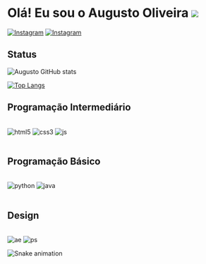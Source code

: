 # Olá! Eu sou o Augusto Oliveira <img aling="right" src="https://media.tenor.com/2P7N3XLLc6EAAAAj/anime.gif"> 

[![Instagram](https://img.shields.io/badge/Instagram-E4405F?style=for-the-badge&logo=instagram&logoColor=white)](https://www.instagram.com/augustoozx)
[![Instagram](https://img.shields.io/badge/Twitch-9146FF?style=for-the-badge&logo=twitch&logoColor=white)](https://www.twitch.tv/frayx7)

## Status
![Augusto GitHub stats](https://github-readme-stats.vercel.app/api?username=AugustoZx&show_icons=true&theme=dark)

[![Top Langs](https://github-readme-stats.vercel.app/api/top-langs/?username=AugustoZx&hide_progress=true&theme=dark)](https://github.com/AugustoZx/github-readme-stats)

## Programação Intermediário

<div style="display: inline_block"><br>
    <img aling="center" alt="html5" src="https://img.shields.io/badge/HTML5-E34F26?style=for-the-badge&logo=html5&logoColor=white">
    <img aling="center" alt="css3" src="https://img.shields.io/badge/CSS3-1572B6?style=for-the-badge&logo=css3&logoColor=white">
    <img aling="center" alt="js" src="https://img.shields.io/badge/JavaScript-323330?style=for-the-badge&logo=javascript&logoColor=F7DF1E">
</div>
<br>

## Programação Básico

<div style="display: inline_block"><br>
    <img aling="center" alt="python" src="https://img.shields.io/badge/Python-14354C?style=for-the-badge&logo=python&logoColor=white">
    <img aling="center" alt="java" src="https://img.shields.io/badge/Java-ED8B00?style=for-the-badge&logo=openjdk&logoColor=white">
</div>
<br>

## Design

<div style="display: inline_block"><br>
    <img aling="center" alt="ae" src="https://img.shields.io/badge/Adobe%20after%20affects-CF96FD?style=for-the-badge&logo=Adobe%20after%20effects&logoColor=393665">
    <img aling="center" alt="ps" src="https://img.shields.io/badge/Adobe%20Photoshop-31A8FF?style=for-the-badge&logo=Adobe%20Photoshop&logoColor=black">
</div>

![Snake animation](https://github.com/AugustoZx/AugustoZx/blob/output/github-contribution-grid-snake.svg)
